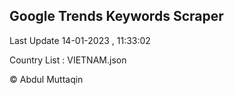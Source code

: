 

## Google Trends Keywords Scraper 
 
Last Update 14-01-2023 , 11:33:02

Country List :
VIETNAM.json



© Abdul Muttaqin 
